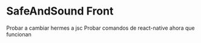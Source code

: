 # SafeAndSound Front

Probar a cambiar hermes a jsc
Probar comandos de react-native ahora que funcionan
